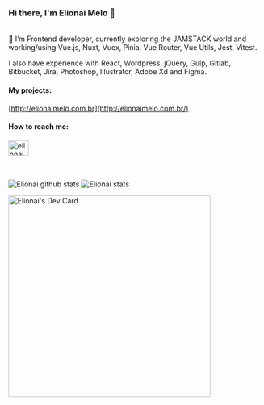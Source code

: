 ### Hi there, I'm Elionai Melo 👋

\
🔭 I’m Frontend developer, currently exploring the JAMSTACK world and working/using Vue.js, Nuxt, Vuex, Pinia, Vue Router, Vue Utils, Jest, Vitest. 

I also have experience with React, Wordpress, jQuery, Gulp, Gitlab, Bitbucket, Jira, Photoshop, Illustrator, Adobe Xd and Figma.

#### My projects:
[http://elionaimelo.com.br](http://elionaimelo.com.br/)

#### How to reach me:
<a href="https://linkedin.com/in/elionaimelo" target="blank"><img align="center" src="https://raw.githubusercontent.com/rahuldkjain/github-profile-readme-generator/master/src/images/icons/Social/linked-in-alt.svg" alt="elionaimelo" height="30" width="40" /></a>

<br/><br/>
<img align="top" src="https://github-readme-stats.vercel.app/api?username=elionaimelo&show_icons=true&hide=stars&count_private=true&theme=radical&layout=compact" alt="Elionai github stats" /> <img align="top" src="https://github-readme-stats.vercel.app/api/top-langs/?username=elionaimelo&theme=dark&layout=compact&langs_count=8" alt="Elionai stats" />

<!--
![Elionai github stats](https://github-readme-stats.vercel.app/api?username=elionaimelo&show_icons=true&hide=stars,contribs&count_private=true&theme=dark&layout=compact)
[![Top Langs](https://github-readme-stats.vercel.app/api/top-langs/?username=elionaimelo&theme=dark&layout=compact)](https://github.com/elionaimelo/github-readme-stats)
-->

<a href="https://app.daily.dev/elionaimelo"><img src="https://api.daily.dev/devcards/270fa4b06c0a414791580b0e4561fc93.png?r=d1n" width="400" alt="Elionai's Dev Card"/></a>
